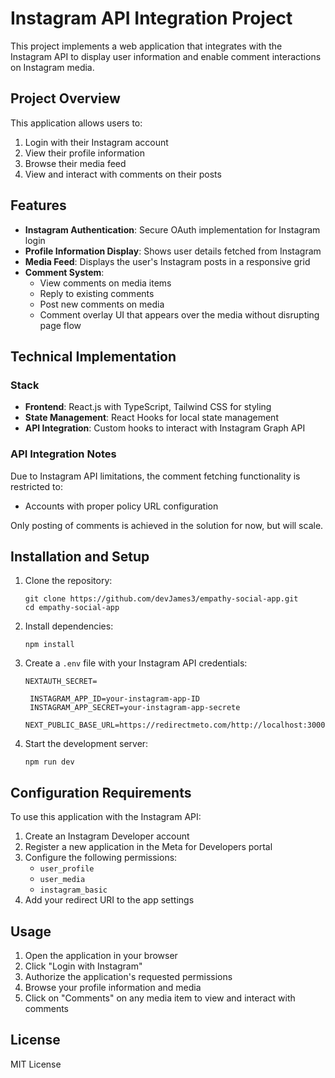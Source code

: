 # Instagram API Integration Project

This project implements a web application that integrates with the Instagram API to display user information and enable comment interactions on Instagram media.

## Project Overview

This application allows users to:

1. Login with their Instagram account
2. View their profile information
3. Browse their media feed
4. View and interact with comments on their posts

## Features

- **Instagram Authentication**: Secure OAuth implementation for Instagram login
- **Profile Information Display**: Shows user details fetched from Instagram
- **Media Feed**: Displays the user's Instagram posts in a responsive grid
- **Comment System**:
  - View comments on media items
  - Reply to existing comments
  - Post new comments on media
  - Comment overlay UI that appears over the media without disrupting page flow

## Technical Implementation

### Stack

- **Frontend**: React.js with TypeScript, Tailwind CSS for styling
- **State Management**: React Hooks for local state management
- **API Integration**: Custom hooks to interact with Instagram Graph API

### API Integration Notes

Due to Instagram API limitations, the comment fetching functionality is restricted to:

- Accounts with proper policy URL configuration

Only posting of comments is achieved in the solution for now, but will scale.

## Installation and Setup

1. Clone the repository:

   ```
   git clone https://github.com/devJames3/empathy-social-app.git
   cd empathy-social-app
   ```

2. Install dependencies:

   ```
   npm install
   ```

3. Create a `.env` file with your Instagram API credentials:

   ```
   NEXTAUTH_SECRET=

    INSTAGRAM_APP_ID=your-instagram-app-ID
    INSTAGRAM_APP_SECRET=your-instagram-app-secrete
    NEXT_PUBLIC_BASE_URL=https://redirectmeto.com/http://localhost:3000
   ```

4. Start the development server:
   ```
   npm run dev
   ```

## Configuration Requirements

To use this application with the Instagram API:

1. Create an Instagram Developer account
2. Register a new application in the Meta for Developers portal
3. Configure the following permissions:
   - `user_profile`
   - `user_media`
   - `instagram_basic`
4. Add your redirect URI to the app settings

## Usage

1. Open the application in your browser
2. Click "Login with Instagram"
3. Authorize the application's requested permissions
4. Browse your profile information and media
5. Click on "Comments" on any media item to view and interact with comments

## License

MIT License
